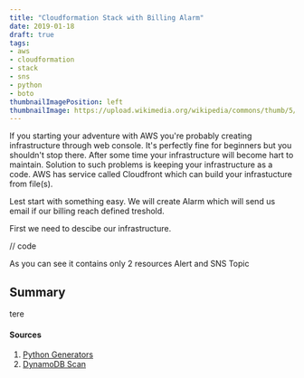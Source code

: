 ```yaml
---
title: "Cloudformation Stack with Billing Alarm"
date: 2019-01-18
draft: true
tags:
- aws
- cloudformation
- stack
- sns
- python
- boto
thumbnailImagePosition: left
thumbnailImage: https://upload.wikimedia.org/wikipedia/commons/thumb/5/5c/AWS_Simple_Icons_AWS_Cloud.svg/240px-AWS_Simple_Icons_AWS_Cloud.svg.png
---
```


If you starting your adventure with AWS you're probably creating infrastructure through web console. It's perfectly fine for beginners but you shouldn't stop there. After some time your infrastructure will become hart to maintain. Solution to such problems is keeping your infrastructure as a code. AWS has service called Cloudfront which can build your infrastucture from file(s). 
<!--more-->

Lest start with something easy. We will create Alarm which will send us email if our billing reach defined treshold. 

First we need to descibe our infrastructure. 

// code

As you can see it contains only 2 resources Alert and SNS Topic







## Summary
tere


#### Sources
1. [Python Generators](https://wiki.python.org/moin/Generators)
2. [DynamoDB Scan](https://docs.aws.amazon.com/amazondynamodb/latest/APIReference/API_Scan.html)